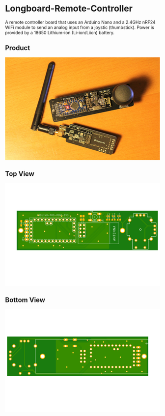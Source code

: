 # Longboard-Remote-Controller

A remote controller board that uses an Arduino Nano and a 2.4GHz nRF24 WiFi module to send an analog input from a joystic (thumbstick). Power is provided by a 18650 Lithium-ion (Li-ion/Liion) battery.

## Product
![Product](Img/Remote.png)

## Top View
![Top View](Img/Remote-Top.png)

## Bottom View
![Bottom View](Img/Remote-Bottom.png)